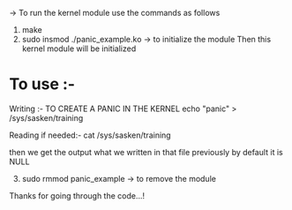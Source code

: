 -> To run the kernel module use the commands as follows
1) make 
2) sudo insmod ./panic_example.ko -> to initialize the module
		Then this kernel module will be initialized
		
To use :-
========


Writing :-
TO CREATE A PANIC IN THE KERNEL
	echo "panic" > /sys/sasken/training
	
	
	
Reading if needed:-
	cat /sys/sasken/training
	
then we get the output what we written in that file previously by default it is NULL

3) sudo rmmod panic_example -> to remove the module

Thanks for going through the code...!
